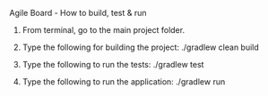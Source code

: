 Agile Board - How to build, test & run


1) From terminal, go to the main project folder.

2) Type the following for building the project:
./gradlew clean build

3) Type the following to run the tests:
./gradlew test

4) Type the following to run the application:
./gradlew run
